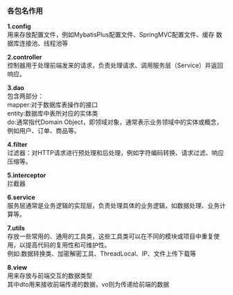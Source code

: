 ### 各包名作用
**1.config**    
    用来存放配置文件，例如MybatisPlus配置文件、SpringMVC配置文件、缓存
数据库连接池、线程池等 

**2.controller**    
控制器用于处理前端发来的请求，负责处理请求、调用服务层（Service）并返回响应。

**3.dao**   
包含两部分：  
mapper:对于数据库表操作的接口  
entity:数据库中表所对应的实体类     
do:通常指代Domain Object，即领域对象，通常表示业务领域中的实体或概念，例如用户、订单、商品等。

**4.filter**    
过滤器：对HTTP请求进行预处理和后处理，例如字符编码转换、请求过滤、响应压缩等。   

**5.interceptor**   
拦截器

**6.service**   
服务层通常是业务逻辑的实现层，负责处理具体的业务逻辑，如数据处理、业务计算等。

**7.utils**     
存放一些常用的、通用的工具类，这些工具类可以在不同的模块或项目中重复使用，以提高代码的复用性和可维护性。    
例如:数据转换类、加密解密工具、ThreadLocal、IP、文件上传下载等

**8.view**  
用来存放与前端交互的数据类型  
其中dto用来接收前端传递的数据，vo则为传递给前端的数据
